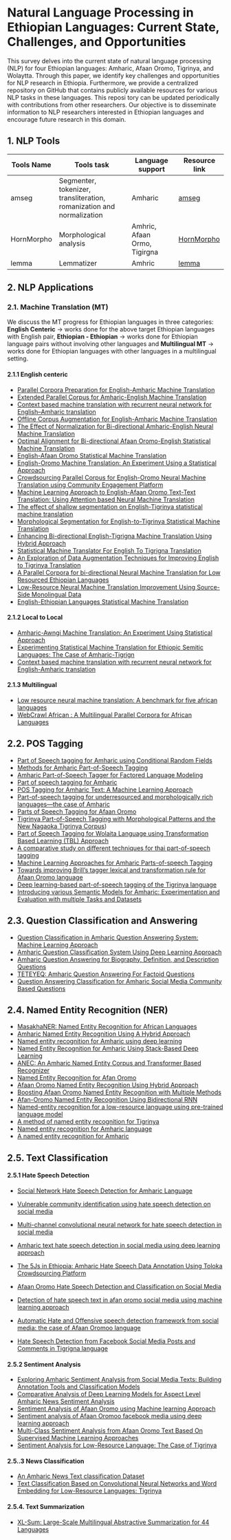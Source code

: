 # Natural Language Processing in Ethiopian Languages: Current State, Challenges, and Opportunities

This survey delves into the current state of natural language processing (NLP) for four
Ethiopian languages: Amharic, Afaan Oromo, Tigrinya, and Wolaytta. Through this paper, we identify key challenges and opportunities
for NLP research in Ethiopia. Furthermore, we provide a centralized repository on GitHub that
contains publicly available resources for various NLP tasks in these languages. This reposi
tory can be updated periodically with contributions from other researchers. Our objective is to
disseminate information to NLP researchers interested in Ethiopian languages and encourage
future research in this domain.



## 1. NLP Tools
|Tools Name|Tools task |Language support|Resource link|
|----------|-----------|----------------|-------------|
|amseg     | Segmenter, tokenizer, transliteration, romanization and normalization| Amharic    | [amseg](https://pypi.org/project/amseg/) |
|HornMorpho| Morphological analysis|   Amhric, Afaan Ormo, Tigirgna              |[HornMorpho](https://github.com/hltdi/HornMorpho)      |
|lemma     |   Lemmatizer     |   Amhric      |[lemma](https://universaldependencies.org)|


## 2. NLP Applications
### 2.1. Machine Translation (MT)
We discuss the MT progress for Ethiopian languages in three categories: **English Centeric** -> works done for the above target Ethiopian languages with English pair, **Ethiopian - Ethiopian** -> works done for Ethiopian language pairs without involving other languages  and **Multilingual MT** -> works done for Ethiopian languages with other languages in a multilingual setting.
#### 2.1.1 English centeric
  - [Parallel Corpora Preparation for English-Amharic Machine Translation](https://link.springer.com/chapter/10.1007/978-3-030-85030-2_37)
  - [Extended Parallel Corpus for Amharic-English Machine Translation](https://arxiv.org/abs/2104.03543)
  - [Context based machine translation with recurrent neural network for English–Amharic translation](https://link.springer.com/article/10.1007/s10590-021-09262-4)
  - [Offline Corpus Augmentation for English-Amharic Machine Translation](https://ieeexplore.ieee.org/document/9845019)
  - [The Effect of Normalization for Bi-directional Amharic-English Neural Machine Translation](https://arxiv.org/abs/2210.15224)
  - [Optimal Alignment for Bi-directional Afaan Oromo-English Statistical Machine Translation](http://etd.aau.edu.et/handle/123456789/14063)
  - [English-Afaan Oromo Statistical Machine Translation](https://www.semanticscholar.org/paper/English-Afaan-Oromo-Statistical-Machine-Translation-Solomon/44619213bb56d6385383ab3d914ca2e5296b8e00)
  - [English-Oromo Machine Translation: An Experiment Using a Statistical Approach](https://aclanthology.org/L10-1470/)
  - [Crowdsourcing Parallel Corpus for English-Oromo Neural Machine Translation using Community Engagement Platform](https://arxiv.org/abs/2102.07539)
  - [Machine Learning Approach to English-Afaan Oromo Text-Text Translation: Using Attention based Neural Machine Translation](https://ieeexplore.ieee.org/document/9711807)
  - [The effect of shallow segmentation on English-Tigrinya statistical machine translation](https://ieeexplore.ieee.org/document/7875939)
  - [Morphological Segmentation for English-to-Tigrinya Statistical Machine Translation](https://www.semanticscholar.org/paper/Morphological-Segmentation-for-English-to-Tigrinya-Tedla-Yamamoto/f41eea5a02f3a1ba0ba18b322ca7167cba024e73)
  - [Enhancing Bi-directional English-Tigrigna Machine Translation Using Hybrid Approach](https://www.semanticscholar.org/paper/Enhancing-Bi-directional-English-Tigrigna-Machine-Berihu-Mesfin/98df2f1bda6beecdc56d3ec0ba6aca4939e38389)
  - [Statistical Machine Translator For English To Tigrigna Translation](http://www.ijstr.org/final-print/jan2020/Statistical-Machine-Translator-For-English-To-Tigrigna-Translation.pdf)
  - [An Exploration of Data Augmentation Techniques for Improving English to Tigrinya Translation](https://arxiv.org/abs/2103.16789)
  - [A Parallel Corpora for bi-directional Neural Machine Translation for Low Resourced Ethiopian Languages](https://ieeexplore.ieee.org/document/9672230)
  - [Low-Resource Neural Machine Translation Improvement Using Source-Side Monolingual Data](https://www.mdpi.com/2076-3417/13/2/1201)
  - [English-Ethiopian Languages Statistical Machine Translation](https://aclanthology.org/W19-3611/)

#### 2.1.2 Local to Local
  - [Amharic-Awngi Machine Translation: An Experiment Using Statistical Approach](https://www.ijcseonline.org/pdf_paper_view.php?paper_id=4779&2-IJCSE%2007603.pdf)
  - [Experimenting Statistical Machine Translation for Ethiopic Semitic Languages: The Case of Amharic-Tigrign](https://link.springer.com/chapter/10.1007/978-3-319-95153-9_13)
  - [Context based machine translation with recurrent neural network for English-Amharic translation](https://link.springer.com/article/10.1007/s10590-021-09262-4)

#### 2.1.3 Multilingual
  - [Low resource neural machine translation: A benchmark for five african languages](https://arxiv.org/abs/2003.14402)
  - [WebCrawl African : A Multilingual Parallel Corpora for African Languages](https://aclanthology.org/2022.wmt-1.105/)
  
  
## 2.2. POS Tagging

- [Part of Speech tagging for Amharic using Conditional Random Fields](https://aclanthology.org/W05-0707.pdf)
- [Methods for Amharic Part-of-Speech Tagging](https://www.diva-portal.org/smash/get/diva2:1042595/FULLTEXT01.pdf)
- [Amharic Part-of-Speech Tagger for Factored Language Modeling](https://aclanthology.org/R09-1077.pdf)
- [Part of speech tagging for Amharic](https://pure.mpg.de/rest/items/item_1448968/component/file_1448967/content)
- [POS Tagging for Amharic Text: A Machine Learning Approach](https://infocomp.dcc.ufla.br/index.php/infocomp)
- [Part-of-speech tagging for underresourced and morphologically rich languages—the case of Amharic](https://hal.univ-grenoble-alpes.fr/hal-00959156/)
- [Parts of Speech Tagging for Afaan Oromo](https://thesai.org/Publications/IJACSA)
- [Tigrinya Part-of-Speech Tagging with Morphological Patterns and the New Nagaoka Tigrinya Corpus](https://www.researchgate.net/profile/Kazuhide-Yamamoto/publication/305362037_Tigrinya_Part-of-Speech_Tagging_with_Morphological_Patterns_and_the_New_Nagaoka_Tigrinya_Corpus))
- [Part of Speech Tagging for Wolaita Language using Transformation Based Learning (TBL) Approach](https://www.researchgate.net/profile/Birhanesh-Fikre/publication/345243262_Part_of_Speech_Tagging_for_Wolaita_Language_using_Transformation_based_Learning_TBL_Approach)
- [A comparative study on different techniques for thai part-of-speech tagging](https://ieeexplore.ieee.org/document/6559527)
- [Machine Learning Approaches for Amharic Parts-of-speech Tagging](https://arxiv.org/pdf/2001.03324.pdf)
- [Towards improving Brill’s tagger lexical and transformation rule for Afaan Oromo language](https://www.researchgate.net/publication/308788342_Improving_Brill's_tagger_lexical_and_transformation_rule_for_Afaan_Oromo_language)
- [Deep learning-based part-of-speech tagging of the Tigrinya language](https://link.springer.com/chapter/10.1007/978-3-030-59506-7_29)
- [Introducing various Semantic Models for Amharic: Experimentation and Evaluation with multiple Tasks and Datasets](https://arxiv.org/abs/2011.01154)

## 2.3. Question Classification and Answering
- [Question Classification in Amharic Question Answering System: Machine Learning Approach](https://www.proquest.com/openview/a3d9011a2ef22c6dbd7133b306ddcfac/1?pq-origsite=gscholar&cbl=2028729)
- [Amharic Question Classification System Using Deep Learning Approach](http://etd.aau.edu.et/handle/123456789/27559)
- [Amharic Question Answering for Biography, Definition, and Description Questions](https://aclanthology.org/W19-3635/)
- [TETEYEQ: Amharic Question Answering For Factoid Questions](https://www.inf.uni-hamburg.de/en/inst/ab/lt/people/seid-muhie-yimam/yimam-ms-thesis.pdf)
- [Question Answering Classification for Amharic Social Media Community Based Questions](https://www.inf.uni-hamburg.de/en/inst/ab/lt/publications/2022-belayetal-sigullrec2022.pdf)


## 2.4. Named Entity Recognition (NER)
- [MasakhaNER: Named Entity Recognition for African Languages](https://direct.mit.edu/tacl/article/doi/10.1162/tacl_a_00416/107614/MasakhaNER-Named-Entity-Recognition-for-African)
- [Amharic Named Entity Recognition Using A Hybrid Approach](http://etd.aau.edu.et/handle/123456789/14581)
- [Named entity recognition for Amharic using deep learning](https://ieeexplore.ieee.org/abstract/document/8102402/)
- [Named Entity Recognition for Amharic Using Stack-Based Deep Learning](https://link.springer.com/chapter/10.1007/978-3-319-77113-7_22)
- [ANEC: An Amharic Named Entity Corpus and Transformer Based Recognizer](https://ieeexplore.ieee.org/abstract/document/10040676)
- [Named Entity Recognition for Afan Oromo](http://etd.aau.edu.et/handle/123456789/2440)
- [Afaan Oromo Named Entity Recognition Using Hybrid Approach](http://etd.aau.edu.et/handle/123456789/547)
- [Boosting Afaan Oromo Named Entity Recognition with Multiple Methods](https://mecs-press.net/ijieeb/ijieeb-v13-n5/IJIEEB-V13-N5-5.pdf)
- [Afan-Oromo Named Entity Recognition Using Bidirectional RNN](https://sciresol.s3.us-east-2.amazonaws.com/IJST/Articles/2022/Issue-16/IJST-2021-123.pdf)
- [Named-entity recognition for a low-resource language using pre-trained language model](https://dl.acm.org/doi/abs/10.1145/3477314.3507066)
- [A method of named entity recognition for Tigrinya](https://dl.acm.org/doi/abs/10.1145/3570733.3570737)
- [Named entity recognition for Amharic language](http://etd.aau.edu.et/handle/123456789/2741)
- [A named entity recognition for Amharic](http://etd.aau.edu.et/bitstream/handle/123456789/14502/Besufikad%20Alemu.pdf?sequence=1&isAllowed=y)
## 2.5. Text Classification

#### 2.5.1 Hate Speech Detection

- [Social Network Hate Speech Detection for Amharic Language](https://airccj.org/CSCP/vol8/csit88604.pdf)
- [Vulnerable community identification using hate speech detection on social media](https://www.sciencedirect.com/science/article/abs/pii/S0306457318310902)
- [Multi-channel convolutional neural network for hate speech detection in social media](https://link.springer.com/chapter/10.1007/978-3-030-93709-6_41)
- [Amharic text hate speech detection in social media using deep learning approach](https://ir.bdu.edu.et/handle/123456789/12723)
- [The 5Js in Ethiopia: Amharic Hate Speech Data Annotation Using Toloka Crowdsourcing Platform](https://ieeexplore.ieee.org/document/9971189)

- [Afaan Oromo Hate Speech Detection and Classification on Social Media](https://aclanthology.org/2022.lrec-1.712/)
- [Detection of hate speech text in afan oromo social media using machine learning approach](https://indjst.org/articles/detection-of-hate-speech-text-in-afan-oromo-social-media-using-machine-learning-approach)
- [Automatic Hate and Offensive speech detection framework from social media: the case of Afaan Oromoo language](https://ieeexplore.ieee.org/document/9672232)
- [Hate Speech Detection from Facebook Social Media Posts and Comments in Tigrigna language](http://repository.smuc.edu.et/handle/123456789/6929)


#### 2.5.2 Sentiment Analysis

- [Exploring Amharic Sentiment Analysis from Social Media Texts: Building Annotation Tools and Classification Models](https://aclanthology.org/2020.coling-main.91/)
- [Comparative Analysis of Deep Learning Models for Aspect Level Amharic News Sentiment Analysis](https://ieeexplore.ieee.org/document/9765172)
- [Sentiment Analysis of Afaan Oromo using Machine learning Approach](http://ijrsset.org/pdfs/v7-i9/2.pdf)
- [Sentiment analysis of Afaan Oromoo facebook media using deep learning approach](https://www.iiste.org/Journals/index.php/NMMC/article/view/52606)
- [Multi-Class Sentiment Analysis from Afaan Oromo Text Based On Supervised Machine Learning Approaches](http://ijrsset.org/pdfs/v7-i7/3.pdf)
- [Sentiment Analysis for Low-Resource Language: The Case of Tigrinya](https://erepo.uef.fi/bitstream/handle/123456789/23169/urn_nbn_fi_uef-20201000.pdf?sequence=-1&isAllowed=y)

#### 2.5..3 News Classification

- [An Amharic News Text classification Dataset](https://arxiv.org/abs/2103.05639)
- [Text Classification Based on Convolutional Neural Networks and Word Embedding for Low-Resource Languages: Tigrinya](https://www.mdpi.com/2078-2489/12/2/52)


#### 2.5.4. Text Summarization

- [XL-Sum: Large-Scale Multilingual Abstractive Summarization for 44 Languages](https://arxiv.org/abs/2106.13822)
